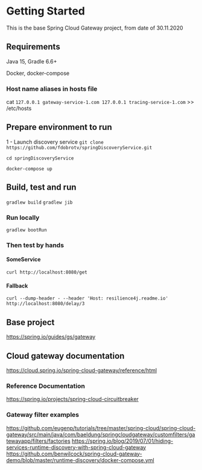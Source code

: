# Getting Started
This is the base Spring Cloud Gateway project, from date of 30.11.2020

## Requirements
Java 15, Gradle 6.6+

Docker, docker-compose

### Host name aliases in hosts file
cat `127.0.0.1 gateway-service-1.com
127.0.0.1 tracing-service-1.com` >> /etc/hosts

## Prepare environment to run
1 - Launch discovery service
`git clone https://github.com/fdobrotv/springDiscoveryService.git`

`cd springDiscoveryService`

`docker-compose up`

## Build, test and run
`gradlew build`
`gradlew jib`

### Run locally
`gradlew bootRun`

### Then test by hands
#### SomeService
`curl http://localhost:8080/get`
#### Fallback
`curl --dump-header - --header 'Host: resilience4j.readme.io' http://localhost:8080/delay/3`

## Base project
https://spring.io/guides/gs/gateway

## Cloud gateway documentation
https://cloud.spring.io/spring-cloud-gateway/reference/html

### Reference Documentation
https://spring.io/projects/spring-cloud-circuitbreaker

### Gateway filter examples
https://github.com/eugenp/tutorials/tree/master/spring-cloud/spring-cloud-gateway/src/main/java/com/baeldung/springcloudgateway/customfilters/gatewayapp/filters/factories
https://spring.io/blog/2019/07/01/hiding-services-runtime-discovery-with-spring-cloud-gateway
https://github.com/benwilcock/spring-cloud-gateway-demo/blob/master/runtime-discovery/docker-compose.yml